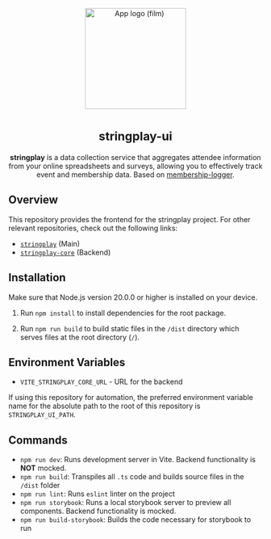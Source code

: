 <p align="center">
<img alt="App logo (film)" width="200" height="200" src="./assets/logo.svg" />
</p>

<h1 align="center">
<sup>stringplay-ui</sup>
</h1>

<p align="center">
<strong>stringplay</strong> is a data collection service that aggregates attendee information from your online spreadsheets and surveys, allowing you to effectively track event and membership data. Based on <a href="https://github.com/cloudydaiyz/membership-logger">membership-logger</a>.
</p>

## Overview

This repository provides the frontend for the stringplay project. For other relevant repositories, check out the following links:

- [`stringplay`](https://github.com/cloudydaiyz/stringplay) (Main)
- [`stringplay-core`](https://github.com/cloudydaiyz/stringplay-core) (Backend)

## Installation

Make sure that Node.js version 20.0.0 or higher is installed on your device. 

1. Run `npm install` to install dependencies for the root package.

2. Run `npm run build` to build static files in the `/dist` directory which serves files at the root directory (`/`).

## Environment Variables

- `VITE_STRINGPLAY_CORE_URL` - URL for the backend

If using this repository for automation, the preferred environment variable name for the absolute path to the root of this repository is `STRINGPLAY_UI_PATH`.

## Commands

- `npm run dev`: Runs development server in Vite. Backend functionality is **NOT** mocked.
- `npm run build`: Transpiles all `.ts` code and builds source files in the `/dist` folder
- `npm run lint`: Runs `eslint` linter on the project
- `npm run storybook`: Runs a local storybook server to preview all components. Backend functionality is mocked.
- `npm run build-storybook`: Builds the code necessary for storybook to run